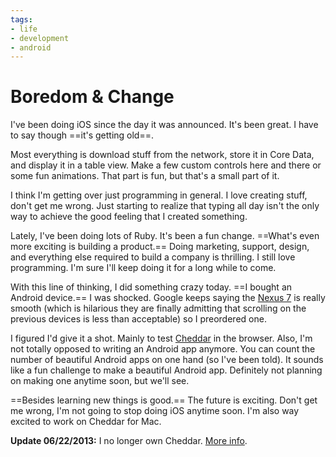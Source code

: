 ```yaml
---
tags:
- life
- development
- android
---
```


# Boredom & Change

I've been doing iOS since the day it was announced. It's been great. I have to say though ==it's getting old==.

Most everything is download stuff from the network, store it in Core Data, and display it in a table view. Make a few custom controls here and there or some fun animations. That part is fun, but that's a small part of it.

I think I'm getting over just programming in general. I love creating stuff, don't get me wrong. Just starting to realize that typing all day isn't the only way to achieve the good feeling that I created something.

Lately, I've been doing lots of Ruby. It's been a fun change. ==What's even more exciting is building a product.== Doing marketing, support, design, and everything else required to build a company is thrilling. I still love programming. I'm sure I'll keep doing it for a long while to come.

With this line of thinking, I did something crazy today. ==I bought an Android device.== I was shocked. Google keeps saying the [Nexus 7](https://play.google.com/store/devices/details?id=nexus_7_8gb&feature=single-wide-banner) is really smooth (which is hilarious they are finally admitting that scrolling on the previous devices is less than acceptable) so I preordered one.

I figured I'd give it a shot. Mainly to test [Cheddar](http://cheddarapp.com) in the browser. Also, I'm not totally opposed to writing an Android app anymore. You can count the number of beautiful Android apps on one hand (so I've been told). It sounds like a fun challenge to make a beautiful Android app. Definitely not planning on making one anytime soon, but we'll see.

==Besides learning new things is good.== The future is exciting. Don't get me wrong, I'm not going to stop doing iOS anytime soon. I'm also way excited to work on Cheddar for Mac.

**Update 06/22/2013:** I no longer own Cheddar. [More info](http://soff.es/parting-ways-with-cheddar).

